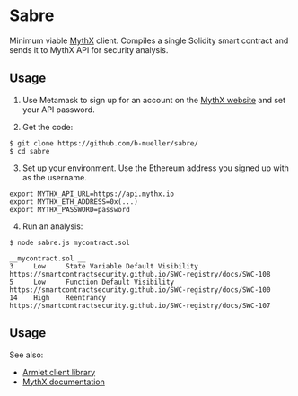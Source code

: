 # Sabre

Minimum viable [MythX](https://mythx.io) client. Compiles a single Solidity smart contract and sends it to MythX API for security analysis.

## Usage

1. Use Metamask to sign up for an account on the [MythX website](https://mythx.io) and set your API password.

2. Get the code:

```
$ git clone https://github.com/b-mueller/sabre/
$ cd sabre
```

3. Set up your environment. Use the Ethereum address you signed up with as the username.

```
export MYTHX_API_URL=https://api.mythx.io
export MYTHX_ETH_ADDRESS=0x(...)
export MYTHX_PASSWORD=password
```

4. Run an analysis:

```
$ node sabre.js mycontract.sol 

__mycontract.sol __
3     Low     State Variable Default Visibility    https://smartcontractsecurity.github.io/SWC-registry/docs/SWC-108
5     Low     Function Default Visibility          https://smartcontractsecurity.github.io/SWC-registry/docs/SWC-100
14    High    Reentrancy                           https://smartcontractsecurity.github.io/SWC-registry/docs/SWC-107
```

## Usage

See also:

- [Armlet client library](https://github.com/ConsenSys/armlet)
- [MythX documentation](https://docs.mythx.io/en/latest/)
